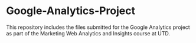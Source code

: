 # Google-Analytics-Project

This repository includes the files submitted for the Google Analytics project as part of the Marketing Web Analytics and Insights course at UTD.
